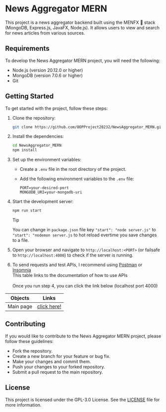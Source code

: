 # News Aggregator MERN

This project is a news aggregator backend built using the MENFX 🤡 stack (MongoDB, Express.js, JavaFX, Node.js). It allows users to view and search for news articles from various sources.

## Requirements

To develop the News Aggregator MERN project, you will need the following:

- Node.js (version 20.12.0 or higher)
- MongoDB (version 7.0.6 or higher)
- Git

## Getting Started

To get started with the project, follow these steps:

1. Clone the repository:

    ```bash
    git clone https://github.com/OOPProject20232/NewsAggregator_MERN.git
    ```

2. Install the dependencies:

    ```bash
    cd NewsAggregator_MERN
    npm install
    ```

3. Set up the environment variables:

    - Create a `.env` file in the root directory of the project.
    - Add the following environment variables to the `.env` file:

      ```plaintext
      PORT=your-desired-port
      MONGODB_URI=your-mongodb-uri
      ```

4. Start the development server:

    ```bash
    npm run start
    ```
    >[!TIP] 
    > You can change in `package.json` file key `"start": "node server.js"` to `"start": "nodemon server.js` to hot reload evertime you save changes to a file.

5. Open your browser and navigate to `http://localhost:<PORT>` (or failsafe to `http://localhost:4000`) to check if the server is running.
6. To send requests and test APIs, I recommend using [Postman](https://www.postman.com/) or [Insomnia](https://insomnia.rest/)
<br> This table links to the documentation of how to use APIs </br>
<br> Once you run step 4, you can click the link below (localhost port 4000)

| Objects | Links |
|---------|-------|
| Main page| [click here!](http://localhost:4000/api-docs/#/)  |

## Contributing

If you would like to contribute to the News Aggregator MERN project, please follow these guidelines:

- Fork the repository.
- Create a new branch for your feature or bug fix.
- Make your changes and commit them.
- Push your changes to your forked repository.
- Submit a pull request to the main repository.

## License

This project is licensed under the GPL-3.0 License. See the [LICENSE](LICENSE) file for more information.
